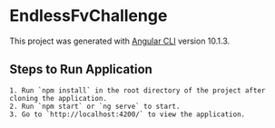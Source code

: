 # EndlessFvChallenge

This project was generated with [Angular CLI](https://github.com/angular/angular-cli) version 10.1.3.

## Steps to Run Application

    1. Run `npm install` in the root directory of the project after cloning the application.
    2. Run `npm start` or `ng serve` to start.
    3. Go to `http://localhost:4200/` to view the application.


